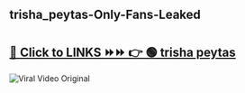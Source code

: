 
 ## trisha_peytas-Only-Fans-Leaked

# <h2><a href="https://clipsfans.com/trisha_peytas&ref=git">🔗 Click to LINKS ⏩⏩ 👉 🟢 trisha peytas </a></h2>

<a href="https://clipsfans.com/trisha_peytas&ref=git" rel="nofollow" data-target="animated-image.originalLink"><img src="https://i.ibb.co.com/xMMVF88/686577567.gif" alt="Viral Video Original" style="max-width: 100%; display: inline-block;" data-target="animated-image.originalImage"></a>
